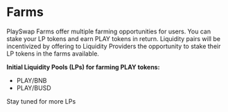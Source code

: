 # Farms

PlaySwap Farms offer multiple farming opportunities for users. You can stake your LP tokens and earn PLAY tokens in return. Liquidity pairs will be incentivized by offering to Liquidity Providers the opportunity to stake their LP tokens in the farms available.

**Initial Liquidity Pools (LPs) for farming PLAY tokens:**


* PLAY/BNB
* PLAY/BUSD 

Stay tuned for more LPs




